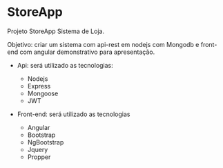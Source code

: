# StoreApp
Projeto StoreApp Sistema de Loja.

Objetivo: criar um sistema com api-rest em nodejs com Mongodb e front-end com angular demonstrativo para apresentação.

- Api: será utilizado as tecnologias:
  - Nodejs
  - Express
  - Mongoose
  - JWT

- Front-end: será utilizado as tecnologias
  - Angular
  - Bootstrap
  - NgBootstrap
  - Jquery
  - Propper
